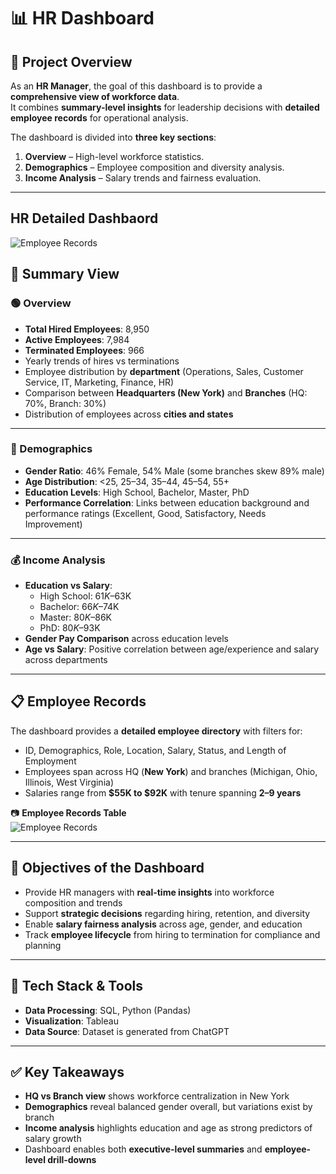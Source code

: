 # 📊 HR Dashboard

## 📌 Project Overview
As an **HR Manager**, the goal of this dashboard is to provide a **comprehensive view of workforce data**.  
It combines **summary-level insights** for leadership decisions with **detailed employee records** for operational analysis.  

The dashboard is divided into **three key sections**:
1. **Overview** – High-level workforce statistics.  
2. **Demographics** – Employee composition and diversity analysis.  
3. **Income Analysis** – Salary trends and fairness evaluation.  

---
## HR Detailed Dashbaord
![Employee Records](images/employees.png)

## 🔎 Summary View

### 🟢 Overview
- **Total Hired Employees**: 8,950  
- **Active Employees**: 7,984  
- **Terminated Employees**: 966  
- Yearly trends of hires vs terminations  
- Employee distribution by **department** (Operations, Sales, Customer Service, IT, Marketing, Finance, HR)  
- Comparison between **Headquarters (New York)** and **Branches** (HQ: 70%, Branch: 30%)  
- Distribution of employees across **cities and states**  



---

### 👥 Demographics
- **Gender Ratio**: 46% Female, 54% Male (some branches skew 89% male)  
- **Age Distribution**: <25, 25–34, 35–44, 45–54, 55+  
- **Education Levels**: High School, Bachelor, Master, PhD  
- **Performance Correlation**: Links between education background and performance ratings (Excellent, Good, Satisfactory, Needs Improvement)  


---

### 💰 Income Analysis
- **Education vs Salary**:
  - High School: $61K–$63K  
  - Bachelor: $66K–$74K  
  - Master: $80K–$86K  
  - PhD: $80K–$93K  
- **Gender Pay Comparison** across education levels  
- **Age vs Salary**: Positive correlation between age/experience and salary across departments  


---

## 📋 Employee Records
The dashboard provides a **detailed employee directory** with filters for:
- ID, Demographics, Role, Location, Salary, Status, and Length of Employment  
- Employees span across HQ (**New York**) and branches (Michigan, Ohio, Illinois, West Virginia)  
- Salaries range from **$55K to $92K** with tenure spanning **2–9 years**  

📷 **Employee Records Table**  
![Employee Records](images/employees.png)

---

## 🎯 Objectives of the Dashboard
- Provide HR managers with **real-time insights** into workforce composition and trends  
- Support **strategic decisions** regarding hiring, retention, and diversity  
- Enable **salary fairness analysis** across age, gender, and education  
- Track **employee lifecycle** from hiring to termination for compliance and planning  

---

## 🚀 Tech Stack & Tools
- **Data Processing**: SQL, Python (Pandas)  
- **Visualization**: Tableau  
- **Data Source**: Dataset is generated from ChatGPT  

---

## ✅ Key Takeaways
- **HQ vs Branch view** shows workforce centralization in New York  
- **Demographics** reveal balanced gender overall, but variations exist by branch  
- **Income analysis** highlights education and age as strong predictors of salary growth  
- Dashboard enables both **executive-level summaries** and **employee-level drill-downs**  
